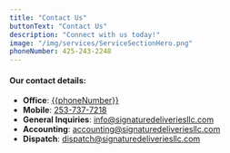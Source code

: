 ```yaml
---
title: "Contact Us"
buttonText: "Contact Us"
description: "Connect with us today!"
image: "/img/services/ServiceSectionHero.png"
phoneNumber: 425-243-2248
---
```

#### Our contact details:
- **Office**: [{{phoneNumber}}](tel:{{phoneNumber}})
- **Mobile**: [253-737-7218](tel:253-737-7218)
- **General Inquiries**: [info@signaturedeliveriesllc.com](mailto:info@signaturedeliveriesllc.com)
- **Accounting**: [accounting@signaturedeliveriesllc.com](mailto:info@signaturedeliveriesllc.com)
- **Dispatch**: [dispatch@signaturedeliveriesllc.com](mailto:info@signaturedeliveriesllc.com)
